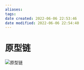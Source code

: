 ```yaml
---
aliases:
tags:
date created: 2022-06-06 22:53:46
date modified: 2022-06-06 22:54:40
---
```


# 原型链

![原型链](https://picbed.fourteen.top/20210830_003107.png)
